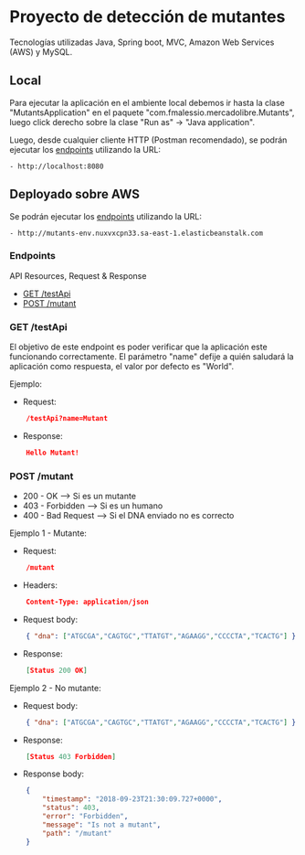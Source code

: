 # Proyecto de detección de mutantes

Tecnologías utilizadas Java, Spring boot, MVC, Amazon Web Services (AWS) y MySQL.

## Local
Para ejecutar la aplicación en el ambiente local debemos ir hasta la clase "MutantsApplication" en el paquete "com.fmalessio.mercadolibre.Mutants", luego click derecho sobre la clase "Run as" -> "Java application".

Luego, desde cualquier cliente HTTP (Postman recomendado), se podrán ejecutar los [endpoints](#endpoints) utilizando la URL:

	- http://localhost:8080

## Deployado sobre AWS

Se podrán ejecutar los [endpoints](#endpoints) utilizando la URL:

	- http://mutants-env.nuxvxcpn33.sa-east-1.elasticbeanstalk.com
	
### Endpoints

API Resources, Request & Response

  - [GET /testApi](#get-testapi)
  - [POST /mutant](#post-mutant)

### GET /testApi

El objetivo de este endpoint es poder verificar que la aplicación este funcionando correctamente.
El parámetro "name" defije a quién saludará la aplicación como respuesta, el valor por defecto es "World".

Ejemplo:
- Request:
	
```json
	/testApi?name=Mutant
```

- Response:

```json
	Hello Mutant!
```
	
### POST /mutant

* 200 - OK --> Si es un mutante
* 403 - Forbidden --> Si es un humano
* 400 - Bad Request --> Si el DNA enviado no es correcto

Ejemplo 1 - Mutante:

- Request:

```json
	/mutant
```

- Headers:

```json
	Content-Type: application/json
```

- Request body:

```json
	{ "dna": ["ATGCGA","CAGTGC","TTATGT","AGAAGG","CCCCTA","TCACTG"] }
```

- Response:

```json
	[Status 200 OK]
```
	
Ejemplo 2 - No mutante:

- Request body:

```json
	{ "dna": ["ATGCGA","CAGTGC","TTATGT","AGAAGG","CCCCTA","TCACTG"] }	
```
	
- Response:

```json
	[Status 403 Forbidden]
```

- Response body:

```json
	{
	    "timestamp": "2018-09-23T21:30:09.727+0000",
	    "status": 403,
	    "error": "Forbidden",
	    "message": "Is not a mutant",
	    "path": "/mutant"
	}
```